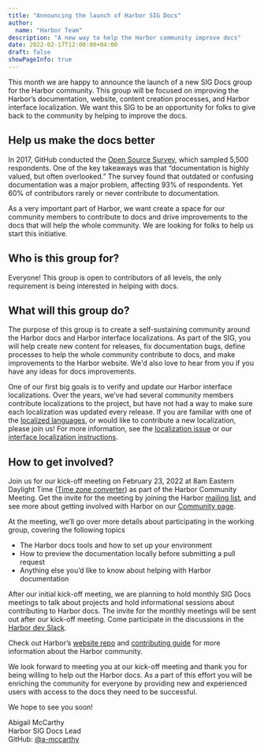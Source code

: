 ```yaml
---
title: "Announcing the launch of Harbor SIG Docs"
author:
  name: "Harbor Team"
description: "A new way to help the Harbor community improve docs"
date: 2022-02-17T12:00:00+04:00
draft: false
showPageInfo: true
---
```


This month we are happy to announce the launch of a new SIG Docs group for the Harbor community. This group will be focused on improving the Harbor’s documentation, website, content creation processes, and Harbor interface localization. We want this SIG to be an opportunity for folks to give back to the community by helping to improve the docs.

## Help us make the docs better

In 2017, GitHub conducted the [Open Source Survey](https://opensourcesurvey.org/2017/), which sampled 5,500 respondents. One of the key takeaways was that “documentation is highly valued, but often overlooked.” The survey found that outdated or confusing documentation was a major problem, affecting 93% of respondents. Yet 60% of contributors rarely or never contribute to documentation.

As a very important part of Harbor, we want create a space for our community members to contribute to docs and drive improvements to the docs that will help the whole community. We are looking for folks to help us start this initiative.

## Who is this group for?

Everyone! This group is open to contributors of all levels, the only requirement is being interested in helping with docs.

## What will this group do?

The purpose of this group is to create a self-sustaining community around the Harbor docs and Harbor interface localizations. As part of the SIG, you will help create new content for releases, fix documentation bugs, define processes to help the whole community contribute to docs, and make improvements to the Harbor website. We'd also love to hear from you if you have any ideas for docs improvements.

One of our first big goals is to verify and update our Harbor interface localizations. Over the years, we’ve had several community members contribute localizations to the project, but have not had a way to make sure each localization was updated every release. If you are familiar with one of the [localized languages](https://github.com/goharbor/harbor/tree/main/src/portal/src/i18n/lang), or would like to contribute a new localization, please join us! For more information, see the [localization issue](https://github.com/goharbor/harbor/issues/16321) or our [interface localization instructions](https://goharbor.io/docs/latest/build-customize-contribute/developer-guide-i18n/).

## How to get involved?

Join us for our kick-off meeting on February 23, 2022 at 8am Eastern Daylight Time ([Time zone converter](https://www.timeanddate.com/worldclock/usa/boston)) as part of the Harbor Community Meeting. Get the invite for the meeting by joining the Harbor [mailing list](https://lists.cncf.io/g/harbor-users), and see more about getting involved with Harbor on our [Community page](https://goharbor.io/community/).

At the meeting, we’ll go over more details about participating in the working group, covering the following topics

* The Harbor docs tools and how to set up your environment
* How to preview the documentation locally before submitting a pull request
* Anything else you’d like to know about helping with Harbor documentation

After our initial kick-off meeting, we are planning to hold monthly SIG Docs meetings to talk about projects and hold informational sessions about contributing to Harbor docs. The invite for the monthly meetings will be sent out after our kick-off meeting. Come participate in the discussions in the [Harbor dev Slack](https://cloud-native.slack.com/archives/CC1E0J0MC).  

Check out Harbor’s [website repo](https://github.com/goharbor/website) and [contributing guide](https://github.com/goharbor/harbor/blob/main/CONTRIBUTING.md) for more information about the Harbor community.

We look forward to meeting you at our kick-off meeting and thank you for being willing to help out the Harbor docs. As a part of this effort you will be enriching the community for everyone by providing new and experienced users with access to the docs they need to be successful.

We hope to see you soon!

Abigail McCarthy  
Harbor SIG Docs Lead  
GitHub: [@a-mccarthy](https://github.com/a-mccarthy)  
